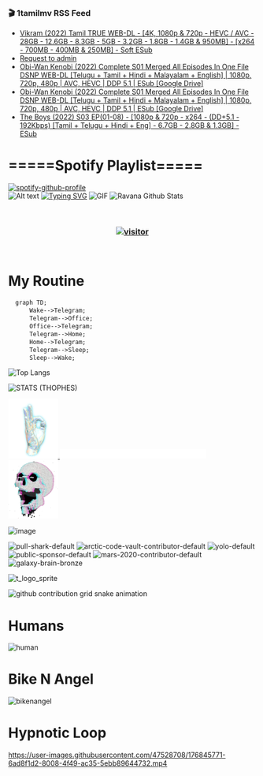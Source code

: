 ### 🎬 1tamilmv RSS Feed

<!-- BLOG-POST-LIST:START -->
- [Vikram &lpar;2022&rpar; Tamil TRUE WEB-DL - [4K, 1080p &amp; 720p - HEVC / AVC - 28GB - 12.6GB - 8.3GB - 5GB - 3.2GB - 1.8GB - 1.4GB &amp; 950MB] - [x264 - 700MB - 400MB &amp; 250MB] - Soft ESub](https://www.1tamilmv.click/index.php?/forums/topic/165166-vikram-2022-tamil-true-web-dl-4k-1080p-720p-hevc-avc-28gb-126gb-83gb-5gb-32gb-18gb-14gb-950mb-x264-700mb-400mb-250mb-soft-esub/&do=findComment&comment=330437)
- [Request to admin](https://www.1tamilmv.click/index.php?/forums/topic/165391-request-to-admin/&do=findComment&comment=330436)
- [Obi-Wan Kenobi &lpar;2022&rpar; Complete S01 Merged All Episodes In One File DSNP WEB-DL [Telugu + Tamil + Hindi + Malayalam + English] | 1080p, 720p, 480p | AVC, HEVC | DDP 5.1 | ESub [Google Drive]](https://www.1tamilmv.click/index.php?/forums/topic/165364-obi-wan-kenobi-2022-complete-s01-merged-all-episodes-in-one-file-dsnp-web-dl-telugu-tamil-hindi-malayalam-english-1080p-720p-480p-avc-hevc-ddp-51-esub-google-drive/&do=findComment&comment=330435)
- [Obi-Wan Kenobi &lpar;2022&rpar; Complete S01 Merged All Episodes In One File DSNP WEB-DL [Telugu + Tamil + Hindi + Malayalam + English] | 1080p, 720p, 480p | AVC, HEVC | DDP 5.1 | ESub [Google Drive]](https://www.1tamilmv.click/index.php?/forums/topic/165364-obi-wan-kenobi-2022-complete-s01-merged-all-episodes-in-one-file-dsnp-web-dl-telugu-tamil-hindi-malayalam-english-1080p-720p-480p-avc-hevc-ddp-51-esub-google-drive/&do=findComment&comment=330434)
- [The Boys &lpar;2022&rpar; S03 EP&lpar;01-08&rpar; - [1080p &amp; 720p - x264 - &lpar;DD+5.1 - 192Kbps&rpar; [Tamil + Telugu + Hindi + Eng] - 6.7GB - 2.8GB &amp; 1.3GB] - ESub](https://www.1tamilmv.click/index.php?/forums/topic/165388-the-boys-2022-s03-ep01-08-1080p-720p-x264-dd51-192kbps-tamil-telugu-hindi-eng-67gb-28gb-13gb-esub/&do=findComment&comment=330433)
<!-- BLOG-POST-LIST:END -->

# =====Spotify Playlist=====
[![spotify-github-profile](https://spotify-github-profile.vercel.app/api/view?uid=31rfzgmuvvewegdlxvlev4ynz4vu&cover_image=true&theme=default&bar_color=53b14f&bar_color_cover=true)](https://ravana69.github.io/rss)
</br>
![Alt text](https://spotify-recently-played-readme.vercel.app/api?user=31rfzgmuvvewegdlxvlev4ynz4vu)
[![Typing SVG](https://readme-typing-svg.herokuapp.com?color=%2336BCF7&center=true&vCenter=true&multiline=true&height=81&lines=I+AM+RAVANA;CONTACT+ME+ON+TELEGRAM%3A+%40R4V4N4)](https://git.io/typing-svg)
<img align="centre" height="400px" width="490px" alt="GIF" src="https://github.com/ravana69/ravana69/blob/master/rvm.gif" />
![Ravana Github Stats](https://github-readme-stats.vercel.app/api?username=ravana69&&show_icons=true&theme=radical)

<br />
<h3 align="center"> <a href="https://t.me/r4v4n4"><img src="https://profile-counter.glitch.me/ravana69/count.svg" alt="visitor" width="600"></a> </h3>
</br>

<H1>My Routine</H1>

```mermaid
  graph TD;
      Wake-->Telegram;
      Telegram-->Office;
      Office-->Telegram;
      Telegram-->Home;
      Home-->Telegram;
      Telegram-->Sleep;
      Sleep-->Wake;
```
![Top Langs](https://github-readme-stats.vercel.app/api/top-langs/?username=ravana69&&show_icons=true&theme=radical)

![STATS (THOPHES)](https://github-profile-trophy.vercel.app/?username=ravana69&theme=gruvbox&margin-w=10&margin-h=15&column=8)
<br />
<p align="left">
    <a href="#">
        <img width="20%" src="./assets/images/hand.gif" alt="" />
    </a>
    <a href="#">
        <img width="59%" src="./assets/images/spacer.png" alt="" >
    </a>
    <a href="#">
        <img width="20%" src="./assets/images/skull.gif" alt="" />
    </a>
</p>


![image](https://user-images.githubusercontent.com/47528708/175298537-0623dc00-7b1a-4ec1-b5b1-71768763a234.png)

<img width="148" alt="pull-shark-default" src="https://user-images.githubusercontent.com/47528708/176419715-70981865-4dc6-489a-8a1a-06842db67b15.gif"> <img width="148" alt="arctic-code-vault-contributor-default" src="https://user-images.githubusercontent.com/47528708/175267501-e1fbbb8f-c2b2-4882-b865-2ac4debef26c.png"> <img width="148" alt="yolo-default" src="https://user-images.githubusercontent.com/47528708/175267654-281a1880-1129-4b7b-bf2f-de5dd2bc5afa.png"> <img width="148" alt="public-sponsor-default" src="https://user-images.githubusercontent.com/47528708/175268448-2e78cc75-fb25-4d76-bd22-7df520446b45.png"> <img width="148" alt="mars-2020-contributor-default" src="https://user-images.githubusercontent.com/47528708/175268475-de6d987a-3be9-4353-86a5-23b422559355.png"> <img width="148" alt="galaxy-brain-bronze" src="https://user-images.githubusercontent.com/47528708/176419717-e2fdca8b-0fdc-47dd-9511-a7ff52178a33.gif">

![t_logo_sprite](https://user-images.githubusercontent.com/47528708/175293007-21ff1792-1fca-4be3-bcae-12fdc3aa414f.svg)

![github contribution grid snake animation](https://raw.githubusercontent.com/ravana69/ravana69/output/github-contribution-grid-snake-dark.svg#gh-dark-mode-only)

# Humans
<img width="170" alt="human" src="https://user-images.githubusercontent.com/47528708/176413829-c142d478-1c96-4c3c-a2a4-2dd35374c335.gif">

# Bike N Angel
<img width="170" alt="bikenangel" src="https://user-images.githubusercontent.com/47528708/176616968-3a44f91e-8016-477c-9bb5-c4689a1adbee.gif">

# Hypnotic Loop

https://user-images.githubusercontent.com/47528708/176845771-6ad8f1d2-8008-4f49-ac35-5ebb89644732.mp4


